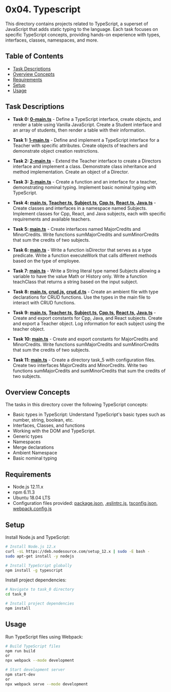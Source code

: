 # 0x04. Typescript

This directory contains projects related to TypeScript, a superset of JavaScript that adds static typing to the language. Each task focuses on specific TypeScript concepts, providing hands-on experience with types, interfaces, classes, namespaces, and more.

## Table of Contents

- [Task Descriptions](#task-descriptions)
- [Overview Concepts](#overview-concepts)
- [Requirements](#requirements)
- [Setup](#setup)
- [Usage](#usage)

## Task Descriptions

- **Task 0: [0-main.ts](task_0/js/main.ts)** - Define a TypeScript interface, create objects, and render a table using Vanilla JavaScript. Create a Student interface and an array of students, then render a table with their information.

- **Task 1: [1-main.ts](task_1/js/main.ts)** - Define and implement a TypeScript interface for a Teacher with specific attributes. Create objects of teachers and demonstrate object creation restrictions.

- **Task 2: [2-main.ts](task_1/js/main.ts)** - Extend the Teacher interface to create a Directors interface and implement a class. Demonstrate class inheritance and method implementation. Create an object of a Director.

- **Task 3: [3-main.ts](task_1/js/main.ts)** - Create a function and an interface for a teacher, demonstrating nominal typing. Implement basic nominal typing with TypeScript.

- **Task 4: [main.ts](task_1/js/main.ts), [Teacher.ts](task_1/js/Teacher.ts), [Subject.ts](task_1/js/Subject.ts), [Cpp.ts](task_1/js/Cpp.ts), [React.ts](task_1/js/React.ts), [Java.ts](task_1/js/Java.ts)** - Create classes and interfaces in a namespace named Subjects. Implement classes for Cpp, React, and Java subjects, each with specific requirements and available teachers.

- **Task 5: [main.ts](task_5/js/main.ts)** - Create interfaces named MajorCredits and MinorCredits. Write functions sumMajorCredits and sumMinorCredits that sum the credits of two subjects.

- **Task 6: [main.ts](task_2/js/main.ts)** - Write a function isDirector that serves as a type predicate. Write a function executeWork that calls different methods based on the type of employee.

- **Task 7: [main.ts](task_2/js/main.ts)** - Write a String literal type named Subjects allowing a variable to have the value Math or History only. Write a function teachClass that returns a string based on the input subject.

- **Task 8: [main.ts](task_3/js/main.ts), [crud.js](task_3/js/crud.js), [crud.d.ts](task_3/js/crud.d.ts)** - Create an ambient file with type declarations for CRUD functions. Use the types in the main file to interact with CRUD functions.

- **Task 9: [main.ts](task_4/js/main.ts), [Teacher.ts](task_4/js/subjects/Teacher.ts), [Subject.ts](task_4/js/subjects/Subject.ts), [Cpp.ts](task_4/js/subjects/Cpp.ts), [React.ts](task_4/js/subjects/React.ts), [Java.ts](task_4/js/subjects/Java.ts)** - Create and export constants for Cpp, Java, and React subjects. Create and export a Teacher object. Log information for each subject using the teacher object.

- **Task 10: [main.ts](task_5/js/main.ts)** - Create and export constants for MajorCredits and MinorCredits. Write functions sumMajorCredits and sumMinorCredits that sum the credits of two subjects.

- **Task 11: [main.ts](task_5/js/main.ts)** - Create a directory task_5 with configuration files. Create two interfaces MajorCredits and MinorCredits. Write two functions sumMajorCredits and sumMinorCredits that sum the credits of two subjects.


## Overview Concepts

The tasks in this directory cover the following TypeScript concepts:

- Basic types in TypeScript: Understand TypeScript's basic types such as number, string, boolean, etc.
- Interfaces, Classes, and functions
- Working with the DOM and TypeScript.
- Generic types
- Namespaces
- Merge declarations
- Ambient Namespace
- Basic nominal typing

## Requirements

- Node.js 12.11.x
- npm 6.11.3
- Ubuntu 18.04 LTS
- Configuration files provided: [package.json](task_0/package.json), [.eslintrc.js](task_0/.eslintrc.js), [tsconfig.json](task_0/tsconfig.json), [webpack.config.js](task_0/webpack.config.js)

## Setup

Install Node.js and TypeScript:

```bash
# Install Node.js 12.x
curl -sL https://deb.nodesource.com/setup_12.x | sudo -E bash -
sudo apt-get install -y nodejs

# Install TypeScript globally
npm install -g typescript
```

Install project dependencies:

```bash
# Navigate to task_0 directory
cd task_0

# Install project dependencies
npm install
```

## Usage

Run TypeScript files using Webpack:

```bash
# Build TypeScript files
npm run build
or
npx webpack --mode development
```

```bash
# Start development server
npm start-dev
or
npx webpack serve --mode development
```
